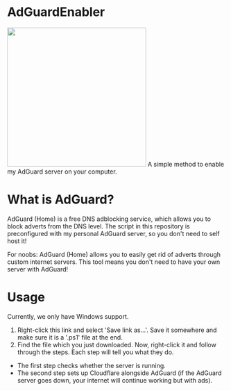 # AdGuardEnabler
<img src="https://files.catbox.moe/5uup37.png" height="320">
A simple method to enable my AdGuard server on your computer.

# What is AdGuard?
AdGuard (Home) is a free DNS adblocking service, which allows you to block adverts from the DNS level. The script in this repository is preconfigured with my personal AdGuard server, so you don't need to self host it!

For noobs: AdGuard (Home) allows you to easily get rid of adverts through custom internet servers. This tool means you don't need to have your own server with AdGuard!

# Usage
Currently, we only have Windows support.

1. Right-click this link and select 'Save link as...'. Save it somewhere and make sure it is a '.ps1' file at the end.
2. Find the file which you just downloaded. Now, right-click it and follow through the steps. Each step will tell you what they do.

- The first step checks whether the server is running.
- The second step sets up Cloudflare alongside AdGuard (if the AdGuard server goes down, your internet will continue working but with ads).

